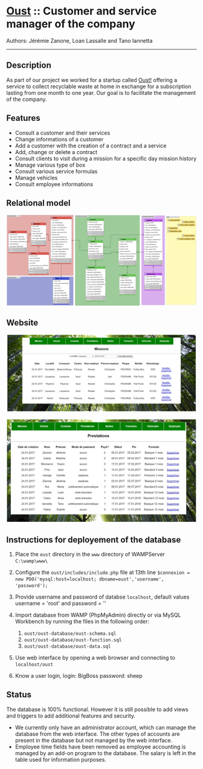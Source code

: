 # [Oust](https://oust.ch) :: Customer and service manager of the company 

Authors: Jérémie Zanone, Loan Lassalle and Tano Iannetta
***

## Description

As part of our project we worked for a startup called [Oust!](https://oust.ch) offering a service to collect recyclable waste at home in exchange for a subscription lasting from one month to one year. Our goal is to facilitate the management of the company.

## Features

* Consult a customer and their services
* Change informations of a customer
* Add a customer with the creation of a contract and a service
* Add, change or delete a contract
* Consult clients to visit during a mission for a specific day mission history
* Manage various type of box
* Consult various service formulas
* Manage vehicles
* Consult employee informations

## Relational model

<p align="center">
  <img src="./images/relational_model.png" alt="Relational model">
</p>

## Website

<p align="center">
  <img src="./images/missions.png" alt="Missions">
</p>

<p align="center">
  <img src="./images/services.png" alt="Services">
</p>

## Instructions for deployement of the database

1. Place the `oust` directory in the `www` directory of WAMPServer `C:\wamp\www\`
   
2. Configure the `oust/includes/include.php` file at 13th line
   `$connexion = new PDO('mysql:host=localhost; dbname=oust','username', 'password');`

3. Provide username and password of databse `localhost`, default values username = 'root' and password = ''

4. Import database from WAMP (PhpMyAdmin) directly or via MySQL Workbench by running the files in the following order:
   1. `oust/oust-database/oust-schema.sql`
   2. `oust/oust-database/oust-function.sql`
   3. `oust/oust-database/oust-data.sql`
   
5. Use web interface by opening a web browser and connecting to `localhost/oust`

6. Know a user login, login: BigBoss password: sheep

## Status
The database is 100% functional. However it is still possible to add views and triggers to add additional features and security.
- We currently only have an administrator account, which can manage the database from the web interface. The other types of accounts are present in the database but not managed by the web interface.
- Employee time fields have been removed as employee accounting is managed by an add-on program to the database. The salary is left in the table used for information purposes.
